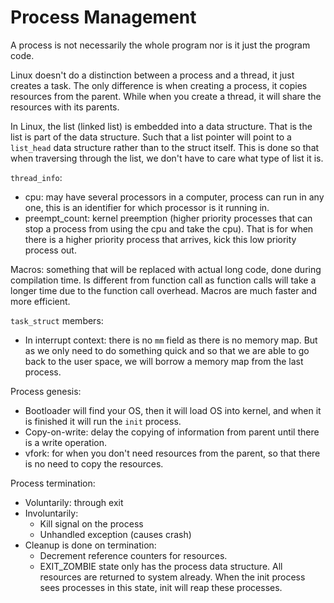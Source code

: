 # Process Management

A process is not necessarily the whole program nor is it just the program code.

Linux doesn't do a distinction between a process and a thread, it just creates a task. The only difference is when creating a process, it copies resources from the parent. While when you create a thread, it will share the resources with its parents.

In Linux, the list (linked list) is embedded into a data structure. That is the list is part of the data structure. Such that a list pointer will point to a `list_head` data structure rather than to the struct itself. This is done so that when traversing through the list, we don't have to care what type of list it is.

`thread_info`:
- cpu: may have several processors in a computer, process can run in any one, this is an identifier for which processor is it running in.
- preempt_count: kernel preemption (higher priority processes that can stop a process from using the cpu and take the cpu). That is for when there is a higher priority process that arrives, kick this low priority process out.

Macros: something that will be replaced with actual long code, done during compilation time. Is different from function call as function calls will take a longer time due to the function call overhead. Macros are much faster and more efficient.

`task_struct` members:
- In interrupt context: there is no `mm` field as there is no memory map. But as we only need to do something quick and so that we are able to go back to the user space, we will borrow a memory map from the last process.

Process genesis:
- Bootloader will find your OS, then it will load OS into kernel, and when it is finished it will run the `init` process.
- Copy-on-write: delay the copying of information from parent until there is a write operation.
- vfork: for when you don't need resources from the parent, so that there is no need to copy the resources.

Process termination:
- Voluntarily: through exit
- Involuntarily:
  - Kill signal on the process
  - Unhandled exception (causes crash)
- Cleanup is done on termination:
  - Decrement reference counters for resources.
  - EXIT_ZOMBIE state only has the process data structure. All resources are returned to system already. When the init process sees processes in this state, init will reap these processes.
